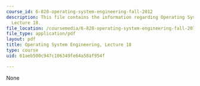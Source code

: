 ```yaml
---
course_id: 6-828-operating-system-engineering-fall-2012
description: This file contains the information regarding Operating System Engineering,
  Lecture 18.
file_location: /coursemedia/6-828-operating-system-engineering-fall-2012/61aeb500c947c106349fe64a58af954f_MIT6_828F12_lec18_notes.pdf
file_type: application/pdf
layout: pdf
title: Operating System Engineering, Lecture 18
type: course
uid: 61aeb500c947c106349fe64a58af954f

---
```

None